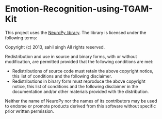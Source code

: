 # Emotion-Recognition-using-TGAM-Kit









This project uses the [NeuroPy library](https://github.com/lihas/NeuroPy). The library is licensed under the following terms:

Copyright (c) 2013, sahil singh
All rights reserved.

Redistribution and use in source and binary forms, with or without modification, are permitted provided that the following conditions are met:

- Redistributions of source code must retain the above copyright notice, this list of conditions and the following disclaimer.
- Redistributions in binary form must reproduce the above copyright notice, this list of conditions and the following disclaimer in the documentation and/or other materials provided with the distribution.

Neither the name of NeuroPy nor the names of its contributors
may be used to endorse or promote products derived from this software
without specific prior written permission.
